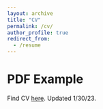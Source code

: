```yaml
---
layout: archive
title: "CV"
permalink: /cv/
author_profile: true
redirect_from:
  - /resume
---
```


<html>
  <body>
    <h1>PDF Example</h1>
    <p>Find CV <a href="https://drive.google.com/file/d/1chrPRIWNrDbK1lOhoXYRAWpJ2jQDZ8Rp/view?usp=sharing">here</a>. Updated 1/30/23.</p>
  </body>
</html>
 
